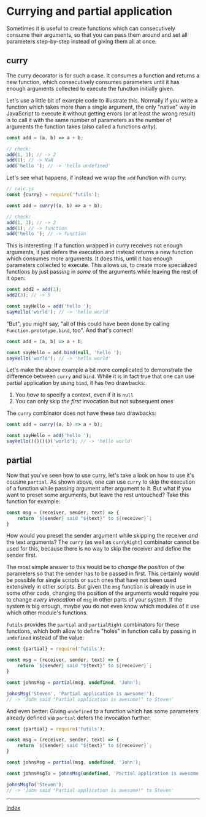 # Currying and partial application
Sometimes it is useful to create functions which can consecutively consume their arguments, so that you can pass them around and set all parameters step-by-step instead of giving them all at once.

## curry
The curry decorator is for such a case. It consumes a function and returns a new function, which consecutively consumes parameters until it has enough arguments collected to execute the function initially given.

Let's use a little bit of example code to illustrate this. Normally if you write a function which takes more than a single argument, the only "native" way in JavaScript to execute it without getting errors (or at least the wrong result) is to call it with the same number of parameters as the number of arguments the function takes (also called a functions _arity_). 
```javascript
const add = (a, b) => a + b;

// check:
add(1, 1); // -> 2
add(1); // -> NaN
add('hello '); // -> 'hello undefined'
```

Let's see what happens, if instead we wrap the `add` function with curry:
```javascript
// calc.js
const {curry} = require('futils');

const add = curry((a, b) => a + b);

// check:
add(1, 1); // -> 2
add(1); // -> function
add('hello '); // -> function
```

This is interesting: If a function wrapped in curry receives not enough arguments, it just defers the execution and instead returns a new function which consumes more arguments. It does this, until it has enough parameters collected to execute. This allows us, to create more specialized functions by just passing in _some_ of the arguments while leaving the rest of it open:
```javascript
const add2 = add(2);
add2(3); // -> 5

const sayHello = add('hello ');
sayHello('world'); // -> 'hello world'
```

"But", you might say, "all of this could have been done by calling `Function.prototype.bind`, too". And that's correct!
```javascript
const add = (a, b) => a + b;

const sayHello = add.bind(null, 'hello ');
sayHello('world'); // -> 'hello world'
```

Let's make the above example a bit more complicated to demonstrate the difference between `curry` and `bind`. While it is in fact true that one can use partial application by using `bind`, it has two drawbacks:
1. You _have to_ specify a context, even if it is `null`
2. You can only skip _the first_ invocation but not subsequent ones

The `curry` combinator does not have these two drawbacks:
```javascript
const add = curry((a, b) => a + b);

const sayHello = add('hello ');
sayHello()()()()('world'); // -> 'hello world'
```

## partial
Now that you've seen how to use curry, let's take a look on how to use it's cousine `partial`. As shown above, one can use `curry` to skip the execution of a function while passing argument after argument to it. But what if you want to preset some arguments, but leave the rest untouched? Take this function for example:
```javascript
const msg = (receiver, sender, text) => {
    return `${sender} said "${text}" to ${receiver}`;
}
```

How would you preset the sender argument while skipping the receiver _and_ the text arguments? The `curry` (as well as `curryRight`) combinator cannot be used for this, because there is no way to skip the receiver and define the sender first.

The most simple answer to this would be to _change the position_ of the parameters so that the sender has to be passed in first. This certainly would be possible for single scripts or such ones that have not been used extensively in other scripts. But given the `msg` function is already in use in some other code, changing the position of the arguments would require you to change _every invocation_ of `msg` in other parts of your system. If the system is big enough, maybe you do not even know which modules of it use which other module's functions.

`futils` provides the `partial` and `partialRight` combinators for these functions, which both allow to define "holes" in function calls by passing in `undefined` instead of the value:
```javascript
const {partial} = require('futils');

const msg = (receiver, sender, text) => {
    return `${sender} said "${text}" to ${receiver}`;
}

const johnsMsg = partial(msg, undefined, 'John');

johnsMsg('Steven', 'Partial application is awesome!');
// -> 'John said "Partial application is awesome!" to Steven'
```

And even better: Giving `undefined` to a function which has some parameters already defined via `partial` defers the invocation further:
```javascript
const {partial} = require('futils');

const msg = (receiver, sender, text) => {
    return `${sender} said "${text}" to ${receiver}`;
}

const johnsMsg = partial(msg, undefined, 'John');

const johnsMsgTo = johnsMsg(undefined, 'Partial application is awesome!');

johnsMsgTo('Steven');
// -> 'John said "Partial application is awesome!" to Steven'
```

---
[Index](./readme.md)







